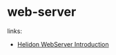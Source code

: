 # web-server

links:

* [Helidon WebServer Introduction](https://helidon.io/docs/latest/#/webserver/01_introduction)
